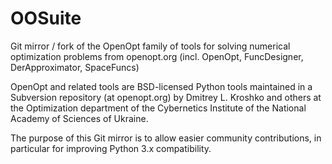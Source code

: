 OOSuite
=======

Git mirror / fork of the OpenOpt family of tools for solving numerical optimization problems from openopt.org (incl. OpenOpt, FuncDesigner, DerApproximator, SpaceFuncs)

OpenOpt and related tools are BSD-licensed Python tools maintained in a Subversion repository (at openopt.org) by Dmitrey L. Kroshko and others at the Optimization department of the Cybernetics Institute of the National Academy of Sciences of Ukraine.

The purpose of this Git mirror is to allow easier community contributions, in particular for improving Python 3.x compatibility.
